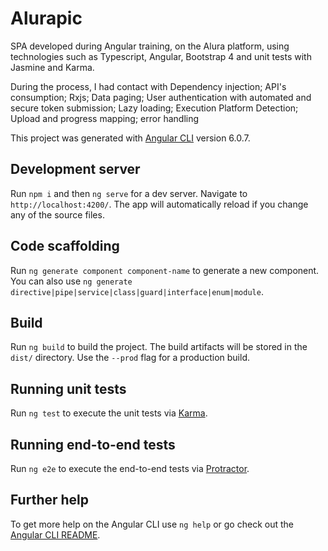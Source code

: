 # Alurapic
SPA developed during Angular training, on the Alura platform, using technologies such as Typescript, Angular, Bootstrap 4 and unit tests with Jasmine and Karma.

During the process, I had contact with
Dependency injection;
API's consumption;
Rxjs;
Data paging;
User authentication with automated and secure token submission;
Lazy loading;
Execution Platform Detection;
Upload and progress mapping;
error handling

This project was generated with [Angular CLI](https://github.com/angular/angular-cli) version 6.0.7.

## Development server

Run `npm i` and then `ng serve` for a dev server. Navigate to `http://localhost:4200/`. The app will automatically reload if you change any of the source files.

## Code scaffolding

Run `ng generate component component-name` to generate a new component. You can also use `ng generate directive|pipe|service|class|guard|interface|enum|module`.

## Build

Run `ng build` to build the project. The build artifacts will be stored in the `dist/` directory. Use the `--prod` flag for a production build.

## Running unit tests

Run `ng test` to execute the unit tests via [Karma](https://karma-runner.github.io).

## Running end-to-end tests

Run `ng e2e` to execute the end-to-end tests via [Protractor](http://www.protractortest.org/).

## Further help

To get more help on the Angular CLI use `ng help` or go check out the [Angular CLI README](https://github.com/angular/angular-cli/blob/master/README.md).
